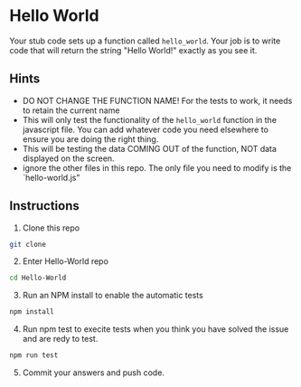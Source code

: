 # Hello World

Your stub code sets up a function called `hello_world`. Your job is to write code that will return the string "Hello World!" exactly as you see it. 

## Hints
- DO NOT CHANGE THE FUNCTION NAME! For the tests to work, it needs to retain the current name
- This will only test the functionality of the `hello_world` function in the javascript file. You can add whatever code you need elsewhere to ensure you are doing the right thing.
- This will be testing the data COMING OUT of the function, NOT data displayed on the screen.
- ignore the other files in this repo. The only file you need to modify is the `hello-world.js"

## Instructions
1. Clone this repo
```bash
git clone 
```

2. Enter Hello-World repo
```bash
cd Hello-World
```

3. Run an NPM install to enable the automatic tests
``` bash
npm install
```

4. Run npm test to execite tests when you think you have solved the issue and are redy to test.

```bash
npm run test
```

5. Commit your answers and push code.